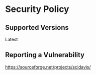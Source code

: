 # Security Policy

## Supported Versions

Latest

## Reporting a Vulnerability

https://sourceforge.net/projects/scidavis/
